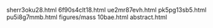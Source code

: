 sherr3oku28.html
6f90s4clt18.html
ue2mr87evh.html
pk5pg13sb5.html
pu5i8g7mmb.html
figures/mass
10bae.html
abstract.html